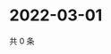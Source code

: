 # 2022-03-01

共 0 条

<!-- BEGIN WEIBO -->
<!-- 最后更新时间 Tue Mar 01 2022 12:24:34 GMT+0800 (China Standard Time) -->

<!-- END WEIBO -->

